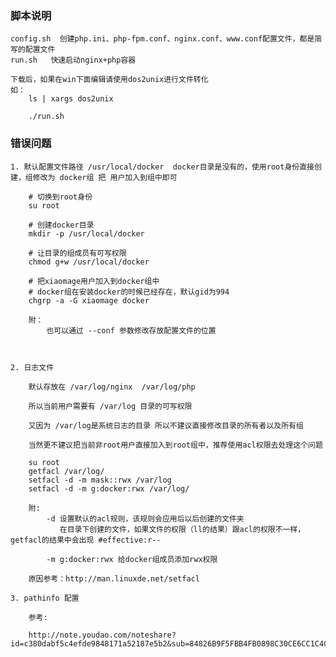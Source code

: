 ### 脚本说明
    
    config.sh  创建php.ini、php-fpm.conf、nginx.conf、www.conf配置文件，都是简写的配置文件
    run.sh   快速启动nginx+php容器
    
    下载后，如果在win下面编辑请使用dos2unix进行文件转化
    如：
        ls | xargs dos2unix
        
        ./run.sh
        
        
### 错误问题

    1. 默认配置文件路径 /usr/local/docker  docker目录是没有的，使用root身份直接创建，组修改为 docker组 把 用户加入到组中即可
     
        # 切换到root身份
        su root
     
        # 创建docker目录
        mkdir -p /usr/local/docker
         
        # 让目录的组成员有可写权限
        chmod g+w /usr/local/docker
         
        # 把xiaomage用户加入到docker组中
        # docker组在安装docker的时候已经存在，默认gid为994
        chgrp -a -G xiaomage docker
        
        附： 
            也可以通过 --conf 参数修改存放配置文件的位置 
            
            
         
    2. 日志文件
     
        默认存放在 /var/log/nginx  /var/log/php
        
        所以当前用户需要有 /var/log 目录的可写权限
         
        又因为 /var/log是系统日志的目录 所以不建议直接修改目录的所有者以及所有组
         
        当然更不建议把当前非root用户直接加入到root组中，推荐使用acl权限去处理这个问题
        
        su root
        getfacl /var/log/
        setfacl -d -m mask::rwx /var/log
        setfacl -d -m g:docker:rwx /var/log/
        
        附: 
            -d 设置默认的acl规则，该规则会应用后以后创建的文件夹
               在目录下创建的文件，如果文件的权限（ll的结果）跟acl的权限不一样，getfacl的结果中会出现 #effective:r--
          
            -m g:docker:rwx 给docker组成员添加rwx权限
        
        原因参考：http://man.linuxde.net/setfacl
        
    3. pathinfo 配置
     
        参考:
         
        http://note.youdao.com/noteshare?id=c380dabf5c4efde9848171a52187e5b2&sub=84826B9F5FBB4FB0898C30CE6CC1C4C1
        
        
        
    